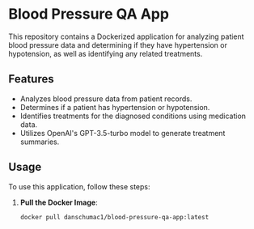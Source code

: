 # Blood Pressure QA App

This repository contains a Dockerized application for analyzing patient blood pressure data and determining if they have hypertension or hypotension, as well as identifying any related treatments.

## Features

- Analyzes blood pressure data from patient records.
- Determines if a patient has hypertension or hypotension.
- Identifies treatments for the diagnosed conditions using medication data.
- Utilizes OpenAI's GPT-3.5-turbo model to generate treatment summaries.

## Usage

To use this application, follow these steps:

1. **Pull the Docker Image**:
   ```bash
   docker pull danschumac1/blood-pressure-qa-app:latest
